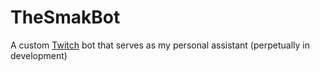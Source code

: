 # TheSmakBot

A custom [Twitch](https://www.twitch.tv/smaktalk94) bot that serves as my personal assistant (perpetually in development)
